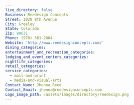 ```yaml
---
live_directory: false
Business: Reedesign Concepts
Street: 1029 8th Avenue
City: Greeley
State: Colorado
Zip: 80631
Phone: (970) 381-2804
Website: 'http://www.reedesignconcepts.com/'
dining_categories:
entertainment_and_recreation_categories:
lodging_and_event_centers_categories:
nightlife_categories:
retail_categories:
service_categories:
  - mail-and-print
  - media-and-visual-arts
Contact_Name: Jhenna Reed
Contact_Email: jhenna@reedesignconcepts.com
Logo_image_path: /assets/images/directory/reedesign.png
---
```



